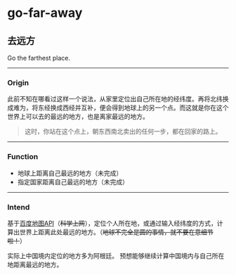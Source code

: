 # go-far-away
## 去远方

Go the farthest place.

---

### Origin

此前不知在哪看过这样一个说法，从家里定位出自己所在地的经纬度。再将北纬换成难为，将东经换成西经并互补，便会得到地球上的另一个点。而这就是你在这个世界上可以去的最远的地方，也是离家最远的地方。

> 这时，你站在这个点上，朝东西南北卖出的任何一步，都在回家的路上。

---

### Function

- 地球上距离自己最远的地方（未完成）
- 指定国家距离自己最远的地方（未完成）

---

### Intend

基于[百度地图API](http://lbsyun.baidu.com/)（~~科学上网~~），定位个人所在地，或通过输入经纬度的方式，计算出世界上距离此处最远的地方。（~~地球不完全是圆的事情，就不要在意细节啦！~~）

实际上中国境内定位的地方多为阿根廷。
预想能够继续计算中国境内与自己所在地距离最远的地方。



